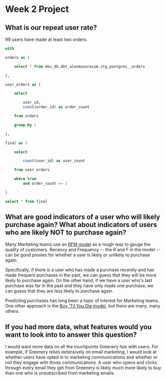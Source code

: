 
# Week 2 Project

## What is our repeat user rate?

99 users have made at least two orders.

```sql
with

orders as (

    select * from dev_db.dbt_alexmusoracom.stg_postgres__orders

),

user_orders as (

    select

        user_id,
        count(order_id) as order_count

    from orders

    group by 1

),

final as (

    select

        count(user_id) as user_count

    from user_orders

    where true
        and order_count >= 2

)

select * from final
```

## What are good indicators of a user who will likely purchase again? What about indicators of users who are likely NOT to purchase again? 

Many Marketing teams use an [RFM model](https://docs.getdbt.com/blog/historical-user-segmentation) as a rough way to gauge the quality of customers. Recency and Frequency -- the R and F in the model -- can be good proxies for whether a user is likely or unlikely to purchase again.

Specifically, if there is a user who has made a purchase recently and has made frequent purchases in the past, we can guess that they will be more likely to purchase again. On the other hand, if we have a user who's last purchase was far in the past and they have only made one purchase, we can guess that they are less likely to purchase again.

Predicting purchases has long been a topic of interest for Marketing teams. One other approach is the [Buy 'Til You Die model](https://en.wikipedia.org/wiki/Buy_Till_you_Die), but there are many, many others.


## If you had more data, what features would you want to look into to answer this question?

I would want more data on all the touchpoints Greenery has with users. For example, if Greenery relies extensively on email marketing, I would look at whether users have opted in to marketing communications and whether or not they engage with those communications. A user who opens and clicks through every email they get from Greenery is likely much more likely to buy than one who is unsubscribed from marketing emails.
